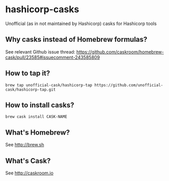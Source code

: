 # hashicorp-casks
Unofficial (as in not maintained by Hashicorp) casks for Hashicorp tools

## Why casks instead of Homebrew formulas?

See relevant Github issue thread:
https://github.com/caskroom/homebrew-cask/pull/23585#issuecomment-243585809

## How to tap it?

```
brew tap unofficial-cask/hashicorp-tap https://github.com/unofficial-cask/hashicorp-tap.git
```

## How to install casks?

```
brew cask install CASK-NAME
```

## What's Homebrew?

See http://brew.sh

## What's Cask?

See http://caskroom.io
